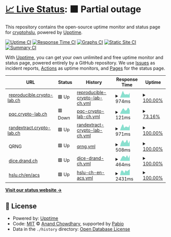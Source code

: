 # [📈 Live Status](https://status.drand.ch): <!--live status--> **🟧 Partial outage**

This repository contains the open-source uptime monitor and status page for [cryptohslu](https://status.drand.ch), powered by [Upptime](https://github.com/upptime/upptime).

[![Uptime CI](https://github.com/cryptohslu/statuspage/workflows/Uptime%20CI/badge.svg)](https://github.com/cryptohslu/statuspage/actions?query=workflow%3A%22Uptime+CI%22)
[![Response Time CI](https://github.com/cryptohslu/statuspage/workflows/Response%20Time%20CI/badge.svg)](https://github.com/cryptohslu/statuspage/actions?query=workflow%3A%22Response+Time+CI%22)
[![Graphs CI](https://github.com/cryptohslu/statuspage/workflows/Graphs%20CI/badge.svg)](https://github.com/cryptohslu/statuspage/actions?query=workflow%3A%22Graphs+CI%22)
[![Static Site CI](https://github.com/cryptohslu/statuspage/workflows/Static%20Site%20CI/badge.svg)](https://github.com/cryptohslu/statuspage/actions?query=workflow%3A%22Static+Site+CI%22)
[![Summary CI](https://github.com/cryptohslu/statuspage/workflows/Summary%20CI/badge.svg)](https://github.com/cryptohslu/statuspage/actions?query=workflow%3A%22Summary+CI%22)

With [Upptime](https://upptime.js.org), you can get your own unlimited and free uptime monitor and status page, powered entirely by a GitHub repository. We use [Issues](https://github.com/cryptohslu/statuspage/issues) as incident reports, [Actions](https://github.com/cryptohslu/statuspage/actions) as uptime monitors, and [Pages](https://status.drand.ch) for the status page.

<!--start: status pages-->
<!-- This summary is generated by Upptime (https://github.com/upptime/upptime) -->
<!-- Do not edit this manually, your changes will be overwritten -->
<!-- prettier-ignore -->
| URL | Status | History | Response Time | Uptime |
| --- | ------ | ------- | ------------- | ------ |
| <img alt="" src="https://icons.duckduckgo.com/ip3/reproducible.crypto-lab.ch.ico" height="13"> [reproducible.crypto-lab.ch](https://reproducible.crypto-lab.ch/) | 🟩 Up | [reproducible-crypto-lab-ch.yml](https://github.com/cryptohslu/statuspage/commits/HEAD/history/reproducible-crypto-lab-ch.yml) | <details><summary><img alt="Response time graph" src="./graphs/reproducible-crypto-lab-ch/response-time-week.png" height="20"> 974ms</summary><br><a href="https://status.drand.ch/history/reproducible-crypto-lab-ch"><img alt="Response time 793" src="https://img.shields.io/endpoint?url=https%3A%2F%2Fraw.githubusercontent.com%2Fcryptohslu%2Fstatuspage%2FHEAD%2Fapi%2Freproducible-crypto-lab-ch%2Fresponse-time.json"></a><br><a href="https://status.drand.ch/history/reproducible-crypto-lab-ch"><img alt="24-hour response time 814" src="https://img.shields.io/endpoint?url=https%3A%2F%2Fraw.githubusercontent.com%2Fcryptohslu%2Fstatuspage%2FHEAD%2Fapi%2Freproducible-crypto-lab-ch%2Fresponse-time-day.json"></a><br><a href="https://status.drand.ch/history/reproducible-crypto-lab-ch"><img alt="7-day response time 974" src="https://img.shields.io/endpoint?url=https%3A%2F%2Fraw.githubusercontent.com%2Fcryptohslu%2Fstatuspage%2FHEAD%2Fapi%2Freproducible-crypto-lab-ch%2Fresponse-time-week.json"></a><br><a href="https://status.drand.ch/history/reproducible-crypto-lab-ch"><img alt="30-day response time 831" src="https://img.shields.io/endpoint?url=https%3A%2F%2Fraw.githubusercontent.com%2Fcryptohslu%2Fstatuspage%2FHEAD%2Fapi%2Freproducible-crypto-lab-ch%2Fresponse-time-month.json"></a><br><a href="https://status.drand.ch/history/reproducible-crypto-lab-ch"><img alt="1-year response time 793" src="https://img.shields.io/endpoint?url=https%3A%2F%2Fraw.githubusercontent.com%2Fcryptohslu%2Fstatuspage%2FHEAD%2Fapi%2Freproducible-crypto-lab-ch%2Fresponse-time-year.json"></a></details> | <details><summary><a href="https://status.drand.ch/history/reproducible-crypto-lab-ch">100.00%</a></summary><a href="https://status.drand.ch/history/reproducible-crypto-lab-ch"><img alt="All-time uptime 99.99%" src="https://img.shields.io/endpoint?url=https%3A%2F%2Fraw.githubusercontent.com%2Fcryptohslu%2Fstatuspage%2FHEAD%2Fapi%2Freproducible-crypto-lab-ch%2Fuptime.json"></a><br><a href="https://status.drand.ch/history/reproducible-crypto-lab-ch"><img alt="24-hour uptime 100.00%" src="https://img.shields.io/endpoint?url=https%3A%2F%2Fraw.githubusercontent.com%2Fcryptohslu%2Fstatuspage%2FHEAD%2Fapi%2Freproducible-crypto-lab-ch%2Fuptime-day.json"></a><br><a href="https://status.drand.ch/history/reproducible-crypto-lab-ch"><img alt="7-day uptime 100.00%" src="https://img.shields.io/endpoint?url=https%3A%2F%2Fraw.githubusercontent.com%2Fcryptohslu%2Fstatuspage%2FHEAD%2Fapi%2Freproducible-crypto-lab-ch%2Fuptime-week.json"></a><br><a href="https://status.drand.ch/history/reproducible-crypto-lab-ch"><img alt="30-day uptime 99.96%" src="https://img.shields.io/endpoint?url=https%3A%2F%2Fraw.githubusercontent.com%2Fcryptohslu%2Fstatuspage%2FHEAD%2Fapi%2Freproducible-crypto-lab-ch%2Fuptime-month.json"></a><br><a href="https://status.drand.ch/history/reproducible-crypto-lab-ch"><img alt="1-year uptime 99.99%" src="https://img.shields.io/endpoint?url=https%3A%2F%2Fraw.githubusercontent.com%2Fcryptohslu%2Fstatuspage%2FHEAD%2Fapi%2Freproducible-crypto-lab-ch%2Fuptime-year.json"></a></details>
| <img alt="" src="https://icons.duckduckgo.com/ip3/null.ico" height="13"> [pqc.crypto-lab.ch](pqc.crypto-lab.ch) | 🟥 Down | [pqc-crypto-lab-ch.yml](https://github.com/cryptohslu/statuspage/commits/HEAD/history/pqc-crypto-lab-ch.yml) | <details><summary><img alt="Response time graph" src="./graphs/pqc-crypto-lab-ch/response-time-week.png" height="20"> 121ms</summary><br><a href="https://status.drand.ch/history/pqc-crypto-lab-ch"><img alt="Response time 116" src="https://img.shields.io/endpoint?url=https%3A%2F%2Fraw.githubusercontent.com%2Fcryptohslu%2Fstatuspage%2FHEAD%2Fapi%2Fpqc-crypto-lab-ch%2Fresponse-time.json"></a><br><a href="https://status.drand.ch/history/pqc-crypto-lab-ch"><img alt="24-hour response time 0" src="https://img.shields.io/endpoint?url=https%3A%2F%2Fraw.githubusercontent.com%2Fcryptohslu%2Fstatuspage%2FHEAD%2Fapi%2Fpqc-crypto-lab-ch%2Fresponse-time-day.json"></a><br><a href="https://status.drand.ch/history/pqc-crypto-lab-ch"><img alt="7-day response time 121" src="https://img.shields.io/endpoint?url=https%3A%2F%2Fraw.githubusercontent.com%2Fcryptohslu%2Fstatuspage%2FHEAD%2Fapi%2Fpqc-crypto-lab-ch%2Fresponse-time-week.json"></a><br><a href="https://status.drand.ch/history/pqc-crypto-lab-ch"><img alt="30-day response time 118" src="https://img.shields.io/endpoint?url=https%3A%2F%2Fraw.githubusercontent.com%2Fcryptohslu%2Fstatuspage%2FHEAD%2Fapi%2Fpqc-crypto-lab-ch%2Fresponse-time-month.json"></a><br><a href="https://status.drand.ch/history/pqc-crypto-lab-ch"><img alt="1-year response time 116" src="https://img.shields.io/endpoint?url=https%3A%2F%2Fraw.githubusercontent.com%2Fcryptohslu%2Fstatuspage%2FHEAD%2Fapi%2Fpqc-crypto-lab-ch%2Fresponse-time-year.json"></a></details> | <details><summary><a href="https://status.drand.ch/history/pqc-crypto-lab-ch">73.16%</a></summary><a href="https://status.drand.ch/history/pqc-crypto-lab-ch"><img alt="All-time uptime 98.84%" src="https://img.shields.io/endpoint?url=https%3A%2F%2Fraw.githubusercontent.com%2Fcryptohslu%2Fstatuspage%2FHEAD%2Fapi%2Fpqc-crypto-lab-ch%2Fuptime.json"></a><br><a href="https://status.drand.ch/history/pqc-crypto-lab-ch"><img alt="24-hour uptime 0.00%" src="https://img.shields.io/endpoint?url=https%3A%2F%2Fraw.githubusercontent.com%2Fcryptohslu%2Fstatuspage%2FHEAD%2Fapi%2Fpqc-crypto-lab-ch%2Fuptime-day.json"></a><br><a href="https://status.drand.ch/history/pqc-crypto-lab-ch"><img alt="7-day uptime 73.16%" src="https://img.shields.io/endpoint?url=https%3A%2F%2Fraw.githubusercontent.com%2Fcryptohslu%2Fstatuspage%2FHEAD%2Fapi%2Fpqc-crypto-lab-ch%2Fuptime-week.json"></a><br><a href="https://status.drand.ch/history/pqc-crypto-lab-ch"><img alt="30-day uptime 93.79%" src="https://img.shields.io/endpoint?url=https%3A%2F%2Fraw.githubusercontent.com%2Fcryptohslu%2Fstatuspage%2FHEAD%2Fapi%2Fpqc-crypto-lab-ch%2Fuptime-month.json"></a><br><a href="https://status.drand.ch/history/pqc-crypto-lab-ch"><img alt="1-year uptime 98.84%" src="https://img.shields.io/endpoint?url=https%3A%2F%2Fraw.githubusercontent.com%2Fcryptohslu%2Fstatuspage%2FHEAD%2Fapi%2Fpqc-crypto-lab-ch%2Fuptime-year.json"></a></details>
| <img alt="" src="https://icons.duckduckgo.com/ip3/randextract.crypto-lab.ch.ico" height="13"> [randextract.crypto-lab.ch](https://randextract.crypto-lab.ch/) | 🟩 Up | [randextract-crypto-lab-ch.yml](https://github.com/cryptohslu/statuspage/commits/HEAD/history/randextract-crypto-lab-ch.yml) | <details><summary><img alt="Response time graph" src="./graphs/randextract-crypto-lab-ch/response-time-week.png" height="20"> 971ms</summary><br><a href="https://status.drand.ch/history/randextract-crypto-lab-ch"><img alt="Response time 871" src="https://img.shields.io/endpoint?url=https%3A%2F%2Fraw.githubusercontent.com%2Fcryptohslu%2Fstatuspage%2FHEAD%2Fapi%2Frandextract-crypto-lab-ch%2Fresponse-time.json"></a><br><a href="https://status.drand.ch/history/randextract-crypto-lab-ch"><img alt="24-hour response time 848" src="https://img.shields.io/endpoint?url=https%3A%2F%2Fraw.githubusercontent.com%2Fcryptohslu%2Fstatuspage%2FHEAD%2Fapi%2Frandextract-crypto-lab-ch%2Fresponse-time-day.json"></a><br><a href="https://status.drand.ch/history/randextract-crypto-lab-ch"><img alt="7-day response time 971" src="https://img.shields.io/endpoint?url=https%3A%2F%2Fraw.githubusercontent.com%2Fcryptohslu%2Fstatuspage%2FHEAD%2Fapi%2Frandextract-crypto-lab-ch%2Fresponse-time-week.json"></a><br><a href="https://status.drand.ch/history/randextract-crypto-lab-ch"><img alt="30-day response time 1053" src="https://img.shields.io/endpoint?url=https%3A%2F%2Fraw.githubusercontent.com%2Fcryptohslu%2Fstatuspage%2FHEAD%2Fapi%2Frandextract-crypto-lab-ch%2Fresponse-time-month.json"></a><br><a href="https://status.drand.ch/history/randextract-crypto-lab-ch"><img alt="1-year response time 871" src="https://img.shields.io/endpoint?url=https%3A%2F%2Fraw.githubusercontent.com%2Fcryptohslu%2Fstatuspage%2FHEAD%2Fapi%2Frandextract-crypto-lab-ch%2Fresponse-time-year.json"></a></details> | <details><summary><a href="https://status.drand.ch/history/randextract-crypto-lab-ch">100.00%</a></summary><a href="https://status.drand.ch/history/randextract-crypto-lab-ch"><img alt="All-time uptime 99.99%" src="https://img.shields.io/endpoint?url=https%3A%2F%2Fraw.githubusercontent.com%2Fcryptohslu%2Fstatuspage%2FHEAD%2Fapi%2Frandextract-crypto-lab-ch%2Fuptime.json"></a><br><a href="https://status.drand.ch/history/randextract-crypto-lab-ch"><img alt="24-hour uptime 100.00%" src="https://img.shields.io/endpoint?url=https%3A%2F%2Fraw.githubusercontent.com%2Fcryptohslu%2Fstatuspage%2FHEAD%2Fapi%2Frandextract-crypto-lab-ch%2Fuptime-day.json"></a><br><a href="https://status.drand.ch/history/randextract-crypto-lab-ch"><img alt="7-day uptime 100.00%" src="https://img.shields.io/endpoint?url=https%3A%2F%2Fraw.githubusercontent.com%2Fcryptohslu%2Fstatuspage%2FHEAD%2Fapi%2Frandextract-crypto-lab-ch%2Fuptime-week.json"></a><br><a href="https://status.drand.ch/history/randextract-crypto-lab-ch"><img alt="30-day uptime 99.96%" src="https://img.shields.io/endpoint?url=https%3A%2F%2Fraw.githubusercontent.com%2Fcryptohslu%2Fstatuspage%2FHEAD%2Fapi%2Frandextract-crypto-lab-ch%2Fuptime-month.json"></a><br><a href="https://status.drand.ch/history/randextract-crypto-lab-ch"><img alt="1-year uptime 99.99%" src="https://img.shields.io/endpoint?url=https%3A%2F%2Fraw.githubusercontent.com%2Fcryptohslu%2Fstatuspage%2FHEAD%2Fapi%2Frandextract-crypto-lab-ch%2Fuptime-year.json"></a></details>
| <img alt="" src="https://icons.duckduckgo.com/ip3/null.ico" height="13"> QRNG | 🟩 Up | [qrng.yml](https://github.com/cryptohslu/statuspage/commits/HEAD/history/qrng.yml) | <details><summary><img alt="Response time graph" src="./graphs/qrng/response-time-week.png" height="20"> 508ms</summary><br><a href="https://status.drand.ch/history/qrng"><img alt="Response time 453" src="https://img.shields.io/endpoint?url=https%3A%2F%2Fraw.githubusercontent.com%2Fcryptohslu%2Fstatuspage%2FHEAD%2Fapi%2Fqrng%2Fresponse-time.json"></a><br><a href="https://status.drand.ch/history/qrng"><img alt="24-hour response time 435" src="https://img.shields.io/endpoint?url=https%3A%2F%2Fraw.githubusercontent.com%2Fcryptohslu%2Fstatuspage%2FHEAD%2Fapi%2Fqrng%2Fresponse-time-day.json"></a><br><a href="https://status.drand.ch/history/qrng"><img alt="7-day response time 508" src="https://img.shields.io/endpoint?url=https%3A%2F%2Fraw.githubusercontent.com%2Fcryptohslu%2Fstatuspage%2FHEAD%2Fapi%2Fqrng%2Fresponse-time-week.json"></a><br><a href="https://status.drand.ch/history/qrng"><img alt="30-day response time 464" src="https://img.shields.io/endpoint?url=https%3A%2F%2Fraw.githubusercontent.com%2Fcryptohslu%2Fstatuspage%2FHEAD%2Fapi%2Fqrng%2Fresponse-time-month.json"></a><br><a href="https://status.drand.ch/history/qrng"><img alt="1-year response time 453" src="https://img.shields.io/endpoint?url=https%3A%2F%2Fraw.githubusercontent.com%2Fcryptohslu%2Fstatuspage%2FHEAD%2Fapi%2Fqrng%2Fresponse-time-year.json"></a></details> | <details><summary><a href="https://status.drand.ch/history/qrng">100.00%</a></summary><a href="https://status.drand.ch/history/qrng"><img alt="All-time uptime 99.97%" src="https://img.shields.io/endpoint?url=https%3A%2F%2Fraw.githubusercontent.com%2Fcryptohslu%2Fstatuspage%2FHEAD%2Fapi%2Fqrng%2Fuptime.json"></a><br><a href="https://status.drand.ch/history/qrng"><img alt="24-hour uptime 100.00%" src="https://img.shields.io/endpoint?url=https%3A%2F%2Fraw.githubusercontent.com%2Fcryptohslu%2Fstatuspage%2FHEAD%2Fapi%2Fqrng%2Fuptime-day.json"></a><br><a href="https://status.drand.ch/history/qrng"><img alt="7-day uptime 100.00%" src="https://img.shields.io/endpoint?url=https%3A%2F%2Fraw.githubusercontent.com%2Fcryptohslu%2Fstatuspage%2FHEAD%2Fapi%2Fqrng%2Fuptime-week.json"></a><br><a href="https://status.drand.ch/history/qrng"><img alt="30-day uptime 99.96%" src="https://img.shields.io/endpoint?url=https%3A%2F%2Fraw.githubusercontent.com%2Fcryptohslu%2Fstatuspage%2FHEAD%2Fapi%2Fqrng%2Fuptime-month.json"></a><br><a href="https://status.drand.ch/history/qrng"><img alt="1-year uptime 99.97%" src="https://img.shields.io/endpoint?url=https%3A%2F%2Fraw.githubusercontent.com%2Fcryptohslu%2Fstatuspage%2FHEAD%2Fapi%2Fqrng%2Fuptime-year.json"></a></details>
| <img alt="" src="https://icons.duckduckgo.com/ip3/dice.drand.ch.ico" height="13"> [dice.drand.ch](https://dice.drand.ch/) | 🟩 Up | [dice-drand-ch.yml](https://github.com/cryptohslu/statuspage/commits/HEAD/history/dice-drand-ch.yml) | <details><summary><img alt="Response time graph" src="./graphs/dice-drand-ch/response-time-week.png" height="20"> 464ms</summary><br><a href="https://status.drand.ch/history/dice-drand-ch"><img alt="Response time 452" src="https://img.shields.io/endpoint?url=https%3A%2F%2Fraw.githubusercontent.com%2Fcryptohslu%2Fstatuspage%2FHEAD%2Fapi%2Fdice-drand-ch%2Fresponse-time.json"></a><br><a href="https://status.drand.ch/history/dice-drand-ch"><img alt="24-hour response time 343" src="https://img.shields.io/endpoint?url=https%3A%2F%2Fraw.githubusercontent.com%2Fcryptohslu%2Fstatuspage%2FHEAD%2Fapi%2Fdice-drand-ch%2Fresponse-time-day.json"></a><br><a href="https://status.drand.ch/history/dice-drand-ch"><img alt="7-day response time 464" src="https://img.shields.io/endpoint?url=https%3A%2F%2Fraw.githubusercontent.com%2Fcryptohslu%2Fstatuspage%2FHEAD%2Fapi%2Fdice-drand-ch%2Fresponse-time-week.json"></a><br><a href="https://status.drand.ch/history/dice-drand-ch"><img alt="30-day response time 454" src="https://img.shields.io/endpoint?url=https%3A%2F%2Fraw.githubusercontent.com%2Fcryptohslu%2Fstatuspage%2FHEAD%2Fapi%2Fdice-drand-ch%2Fresponse-time-month.json"></a><br><a href="https://status.drand.ch/history/dice-drand-ch"><img alt="1-year response time 452" src="https://img.shields.io/endpoint?url=https%3A%2F%2Fraw.githubusercontent.com%2Fcryptohslu%2Fstatuspage%2FHEAD%2Fapi%2Fdice-drand-ch%2Fresponse-time-year.json"></a></details> | <details><summary><a href="https://status.drand.ch/history/dice-drand-ch">100.00%</a></summary><a href="https://status.drand.ch/history/dice-drand-ch"><img alt="All-time uptime 99.99%" src="https://img.shields.io/endpoint?url=https%3A%2F%2Fraw.githubusercontent.com%2Fcryptohslu%2Fstatuspage%2FHEAD%2Fapi%2Fdice-drand-ch%2Fuptime.json"></a><br><a href="https://status.drand.ch/history/dice-drand-ch"><img alt="24-hour uptime 100.00%" src="https://img.shields.io/endpoint?url=https%3A%2F%2Fraw.githubusercontent.com%2Fcryptohslu%2Fstatuspage%2FHEAD%2Fapi%2Fdice-drand-ch%2Fuptime-day.json"></a><br><a href="https://status.drand.ch/history/dice-drand-ch"><img alt="7-day uptime 100.00%" src="https://img.shields.io/endpoint?url=https%3A%2F%2Fraw.githubusercontent.com%2Fcryptohslu%2Fstatuspage%2FHEAD%2Fapi%2Fdice-drand-ch%2Fuptime-week.json"></a><br><a href="https://status.drand.ch/history/dice-drand-ch"><img alt="30-day uptime 99.97%" src="https://img.shields.io/endpoint?url=https%3A%2F%2Fraw.githubusercontent.com%2Fcryptohslu%2Fstatuspage%2FHEAD%2Fapi%2Fdice-drand-ch%2Fuptime-month.json"></a><br><a href="https://status.drand.ch/history/dice-drand-ch"><img alt="1-year uptime 99.99%" src="https://img.shields.io/endpoint?url=https%3A%2F%2Fraw.githubusercontent.com%2Fcryptohslu%2Fstatuspage%2FHEAD%2Fapi%2Fdice-drand-ch%2Fuptime-year.json"></a></details>
| <img alt="" src="https://icons.duckduckgo.com/ip3/www.hslu.ch.ico" height="13"> [hslu.ch/en/acs](https://www.hslu.ch/en/acs) | 🟩 Up | [hslu-ch-en-acs.yml](https://github.com/cryptohslu/statuspage/commits/HEAD/history/hslu-ch-en-acs.yml) | <details><summary><img alt="Response time graph" src="./graphs/hslu-ch-en-acs/response-time-week.png" height="20"> 2431ms</summary><br><a href="https://status.drand.ch/history/hslu-ch-en-acs"><img alt="Response time 2417" src="https://img.shields.io/endpoint?url=https%3A%2F%2Fraw.githubusercontent.com%2Fcryptohslu%2Fstatuspage%2FHEAD%2Fapi%2Fhslu-ch-en-acs%2Fresponse-time.json"></a><br><a href="https://status.drand.ch/history/hslu-ch-en-acs"><img alt="24-hour response time 1343" src="https://img.shields.io/endpoint?url=https%3A%2F%2Fraw.githubusercontent.com%2Fcryptohslu%2Fstatuspage%2FHEAD%2Fapi%2Fhslu-ch-en-acs%2Fresponse-time-day.json"></a><br><a href="https://status.drand.ch/history/hslu-ch-en-acs"><img alt="7-day response time 2431" src="https://img.shields.io/endpoint?url=https%3A%2F%2Fraw.githubusercontent.com%2Fcryptohslu%2Fstatuspage%2FHEAD%2Fapi%2Fhslu-ch-en-acs%2Fresponse-time-week.json"></a><br><a href="https://status.drand.ch/history/hslu-ch-en-acs"><img alt="30-day response time 2836" src="https://img.shields.io/endpoint?url=https%3A%2F%2Fraw.githubusercontent.com%2Fcryptohslu%2Fstatuspage%2FHEAD%2Fapi%2Fhslu-ch-en-acs%2Fresponse-time-month.json"></a><br><a href="https://status.drand.ch/history/hslu-ch-en-acs"><img alt="1-year response time 2417" src="https://img.shields.io/endpoint?url=https%3A%2F%2Fraw.githubusercontent.com%2Fcryptohslu%2Fstatuspage%2FHEAD%2Fapi%2Fhslu-ch-en-acs%2Fresponse-time-year.json"></a></details> | <details><summary><a href="https://status.drand.ch/history/hslu-ch-en-acs">100.00%</a></summary><a href="https://status.drand.ch/history/hslu-ch-en-acs"><img alt="All-time uptime 99.96%" src="https://img.shields.io/endpoint?url=https%3A%2F%2Fraw.githubusercontent.com%2Fcryptohslu%2Fstatuspage%2FHEAD%2Fapi%2Fhslu-ch-en-acs%2Fuptime.json"></a><br><a href="https://status.drand.ch/history/hslu-ch-en-acs"><img alt="24-hour uptime 100.00%" src="https://img.shields.io/endpoint?url=https%3A%2F%2Fraw.githubusercontent.com%2Fcryptohslu%2Fstatuspage%2FHEAD%2Fapi%2Fhslu-ch-en-acs%2Fuptime-day.json"></a><br><a href="https://status.drand.ch/history/hslu-ch-en-acs"><img alt="7-day uptime 100.00%" src="https://img.shields.io/endpoint?url=https%3A%2F%2Fraw.githubusercontent.com%2Fcryptohslu%2Fstatuspage%2FHEAD%2Fapi%2Fhslu-ch-en-acs%2Fuptime-week.json"></a><br><a href="https://status.drand.ch/history/hslu-ch-en-acs"><img alt="30-day uptime 99.86%" src="https://img.shields.io/endpoint?url=https%3A%2F%2Fraw.githubusercontent.com%2Fcryptohslu%2Fstatuspage%2FHEAD%2Fapi%2Fhslu-ch-en-acs%2Fuptime-month.json"></a><br><a href="https://status.drand.ch/history/hslu-ch-en-acs"><img alt="1-year uptime 99.96%" src="https://img.shields.io/endpoint?url=https%3A%2F%2Fraw.githubusercontent.com%2Fcryptohslu%2Fstatuspage%2FHEAD%2Fapi%2Fhslu-ch-en-acs%2Fuptime-year.json"></a></details>

<!--end: status pages-->

[**Visit our status website →**](https://status.drand.ch)

## 📄 License

- Powered by: [Upptime](https://github.com/upptime/upptime)
- Code: [MIT](./LICENSE) © [Anand Chowdhary](https://anandchowdhary.com), supported by [Pabio](https://pabio.com)
- Data in the `./history` directory: [Open Database License](https://opendatacommons.org/licenses/odbl/1-0/)
